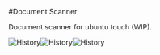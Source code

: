 #Document Scanner

Document scanner for ubuntu touch (WIP).

![History](https://github.com/dslul/doc-scanner/tree/master/screenshots/img1.png)![History](https://github.com/dslul/doc-scanner/tree/master/screenshots/img2.png)![History](https://github.com/dslul/doc-scanner/tree/master/screenshots/img3.png)
